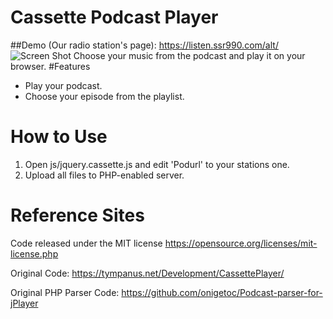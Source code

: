 # Cassette Podcast Player
##Demo (Our radio station's page): https://listen.ssr990.com/alt/ 
![Screen Shot](https://ssr990.com/wp-content/uploads/2017/02/ssr_player.png)
Choose your music from the podcast and play it on your browser.
#Features
* Play your podcast.
* Choose your episode from the playlist.

# How to Use
1. Open js/jquery.cassette.js and edit 'Podurl' to your stations one.
2. Upload all files to PHP-enabled server.

# Reference Sites

Code released under the MIT license https://opensource.org/licenses/mit-license.php

Original Code: https://tympanus.net/Development/CassettePlayer/

Original PHP Parser Code: https://github.com/onigetoc/Podcast-parser-for-jPlayer
